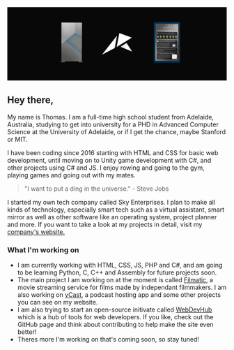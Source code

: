 <img src="https://raw.githubusercontent.com/THHamiltonSmith/thhamiltonsmith/master/Twitter-Banner.jpg" alt="Sky Enterprises Banner">

## Hey there,

My name is Thomas. I am a full-time high school student from Adelaide, Australia, studying to get into university for a PHD in Advanced Computer Science at the University of Adelaide, or if I get the chance, maybe Stanford or MIT.

I have been coding since 2016 starting with HTML and CSS for basic web development, until moving on to Unity game development with C#, and other projects using C# and JS. I enjoy rowing and going to the gym, playing games and going out with my mates.

> "I want to put a ding in the universe." - Steve Jobs

I started my own tech company called Sky Enterprises. I plan to make all kinds of technology, especially smart tech such as a virtual assistant, smart mirror as well as other software like an operating system, project planner and more. If you want to take a look at my projects in detail, visit my <a href="https://www.skyenterprisesau.com">company's website.</a>

### What I'm working on

- I am currently working with HTML, CSS, JS, PHP and C#, and am going to be learning Python, C, C++ and Assembly for future projects soon.
- The main project I am working on at the moment is called <a href="https://www.skyenterprisesau.com/filmatic">Filmatic</a>, a movie streaming service for films made by independant filmmakers. I am also working on <a href="https://www.skyenterprisesau.com/filmatic">vCast</a>, a podcast hosting app and some other projects you can see on my website.
- I am also trying to start an open-source initivate called <a href="https://github.com/THHamiltonSmith/webdevhub">WebDevHub</a> which is a hub of tools for web developers. If you like, check out the GitHub page and think about contributing to help make the site even better!
- Theres more I'm working on that's coming soon, so stay tuned!
